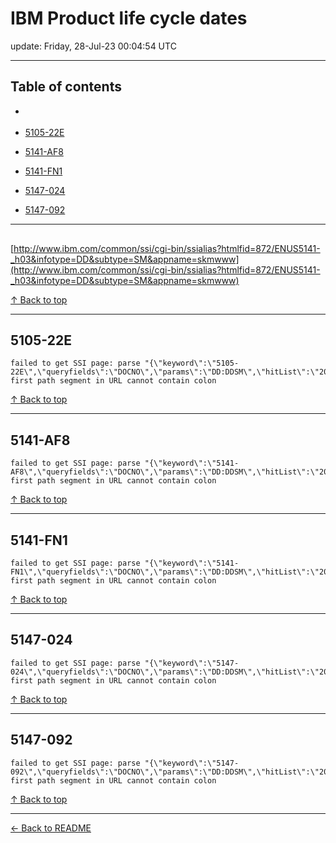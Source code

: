 # IBM Product life cycle dates

update: Friday, 28-Jul-23 00:04:54 UTC

---

## Table of contents


- [](#)

- [5105-22E](#5105-22e)

- [5141-AF8](#5141-af8)

- [5141-FN1](#5141-fn1)

- [5147-024](#5147-024)

- [5147-092](#5147-092)


---





## 

[http://www.ibm.com/common/ssi/cgi-bin/ssialias?htmlfid=872/ENUS5141-_h03&infotype=DD&subtype=SM&appname=skmwww](http://www.ibm.com/common/ssi/cgi-bin/ssialias?htmlfid=872/ENUS5141-_h03&infotype=DD&subtype=SM&appname=skmwww)









[↑ Back to top](#table-of-contents)

---





## 5105-22E

```
failed to get SSI page: parse "{\"keyword\":\"5105-22E\",\"queryfields\":\"DOCNO\",\"params\":\"DD:DDSM\",\"hitList\":\"20\",\"country\":\"ASP:TW\",\"fr\":\"0\",\"mppefsrt\":\"2\"}": first path segment in URL cannot contain colon
```



[↑ Back to top](#table-of-contents)

---





## 5141-AF8

```
failed to get SSI page: parse "{\"keyword\":\"5141-AF8\",\"queryfields\":\"DOCNO\",\"params\":\"DD:DDSM\",\"hitList\":\"20\",\"country\":\"ASP:TW\",\"fr\":\"0\",\"mppefsrt\":\"2\"}": first path segment in URL cannot contain colon
```



[↑ Back to top](#table-of-contents)

---





## 5141-FN1

```
failed to get SSI page: parse "{\"keyword\":\"5141-FN1\",\"queryfields\":\"DOCNO\",\"params\":\"DD:DDSM\",\"hitList\":\"20\",\"country\":\"ASP:TW\",\"fr\":\"0\",\"mppefsrt\":\"2\"}": first path segment in URL cannot contain colon
```



[↑ Back to top](#table-of-contents)

---





## 5147-024

```
failed to get SSI page: parse "{\"keyword\":\"5147-024\",\"queryfields\":\"DOCNO\",\"params\":\"DD:DDSM\",\"hitList\":\"20\",\"country\":\"ASP:TW\",\"fr\":\"0\",\"mppefsrt\":\"2\"}": first path segment in URL cannot contain colon
```



[↑ Back to top](#table-of-contents)

---





## 5147-092

```
failed to get SSI page: parse "{\"keyword\":\"5147-092\",\"queryfields\":\"DOCNO\",\"params\":\"DD:DDSM\",\"hitList\":\"20\",\"country\":\"ASP:TW\",\"fr\":\"0\",\"mppefsrt\":\"2\"}": first path segment in URL cannot contain colon
```



[↑ Back to top](#table-of-contents)

---



[← Back to README](./README.md)